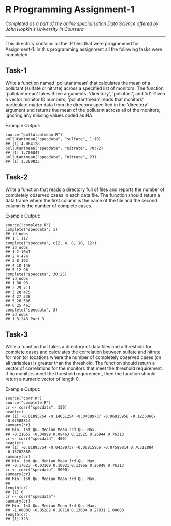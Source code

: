 # R Programming Assignment-1 #
*Completed as a part of the online specialisation Data Science offered by John Hopkin's University in Coursera*

***

This directory contains all the .R files that were programmed for Assignment-1. In this programming assignment all the following tasks were completed:

## Task-1 ##
Write a function named 'pollutantmean' that calculates the mean of a pollutant (sulfate or nitrate) across a specified list of monitors. The function 'pollutantmean' takes three arguments: 'directory', 'pollutant', and 'id'. Given a vector monitor ID numbers, 'pollutantmean' reads that monitors' particulate matter data from the directory specified in the 'directory' argument and returns the mean of the pollutant across all of the monitors, ignoring any missing values coded as NA.

Example Output:
```
source("pollutantmean.R")
pollutantmean("specdata", "sulfate", 1:10) 
## [1] 4.064128 
pollutantmean("specdata", "nitrate", 70:72)
## [1] 1.706047
pollutantmean("specdata", "nitrate", 23)
## [1] 1.280833
```

## Task-2 ##
Write a function that reads a directory full of files and reports the number of completely observed cases in each data file. The function should return a data frame where the first column is the name of the file and the second column is the number of complete cases.

Example Output:
```
source("complete.R")
complete("specdata", 1) 
## id nobs
## 1 1 117 
complete("specdata", c(2, 4, 8, 10, 12)) 
## id nobs 
## 1 2 1041 
## 2 4 474 
## 3 8 192 
## 4 10 148 
## 5 12 96 
complete("specdata", 30:25) 
## id nobs 
## 1 30 93
## 2 29 711
## 3 28 475
## 4 27 338
## 5 26 586
## 6 25 463
complete("specdata", 3)
## id nobs
## 1 3 243 Part 3
```

## Task-3 ##
Write a function that takes a directory of data files and a threshold for complete cases and calculates the correlation between sulfate and nitrate for monitor locations where the number of completely observed cases (on all variables) is greater than the threshold. The function should return a vector of correlations for the monitors that meet the threshold requirement. If no monitors meet the threshold requirement, then the function should return a numeric vector of length 0.

Example Output:
```
source("corr.R")
source("complete.R")
cr <- corr("specdata", 150)
head(cr)
## [1] -0.01895754 -0.14051254 -0.04389737 -0.06815956 -0.12350667 -0.07588814
summary(cr)
## Min. 1st Qu. Median Mean 3rd Qu. Max.
## -0.21057 -0.04999 0.09463 0.12525 0.26844 0.76313
cr <- corr("specdata", 400)
head(cr)
## [1] -0.01895754 -0.04389737 -0.06815956 -0.07588814 0.76312884 -0.15782860
summary(cr)
## Min. 1st Qu. Median Mean 3rd Qu. Max.
## -0.17623 -0.03109 0.10021 0.13969 0.26849 0.76313
cr <- corr("specdata", 5000)
summary(cr)
## Min. 1st Qu. Median Mean 3rd Qu. Max.
##
length(cr)
## [1] 0
cr <- corr("specdata")
summary(cr)
## Min. 1st Qu. Median Mean 3rd Qu. Max.
## -1.00000 -0.05282 0.10718 0.13684 0.27831 1.00000
length(cr)
## [1] 323
```